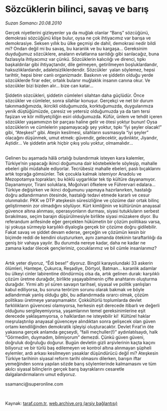 # Sözcüklerin bilinci, savaş ve barış

*Suzan Samancı 20.08.2010*

<div class="yazi"><p>Gerçek niyetlerini gizleyenler ya da muğlak olanlar “Barış” sözcüğünü, demokrasi sözcüğünü klişe bulur, oysa ne çok ihtiyacımız var barışa ve demokrasiye. Seksen yıllık bu ülke geçmişi de dahil, demokrasi nedir bildi mi? Ondan değil mi bu savaş, bu karanlık ve bu kargaşa… Gereksinim duyduğumuz sözcüklere, anaların evlatlarına sarıldığı gibi sarılacağız, buna fazlasıyla ihtiyacımız var çünkü. Sözcüklerin kalıcılığı ve direnci, tıpkı başkaldırılar gibi ihtiyaçtandır, dile gelmeyen, getirilmeyen boşluklardandır, haksızlıklardandır, adaletsizliklerdendir. Sözcükler  yalan söylemez, hepsi tarihtir, hepsi birer canlı organizmadır. Baskının ve şiddetin olduğu yerde sözcüklerde firar eder, ortalık bulanır muğlaklık insanın canına okur. Ve sözcükler bizi bizden alır… bize can katar…</p>
<p>Şiddetin sözcükleri, şiddetin cümleleri silahtan daha güçlüdür. Önce sözcükler ve cümleler, sonra silahlar konuşur. Gerçekçi ve net bir durum takınmadığımızda, ikircikli olduğumuzda, korktuğumuzda, duygularımıza yenik düştüğümüzde, çaresiz ve yetersiz olduğumuzda ya da tam tersi faşizan ve kör milliyetçiliğin esiri olduğumuzda. Küfür, ünlem ve tehdit içeren sözcükler yaşamımızın bir parçası haline gelir ve ötesi yoktur bunun! Oysa sözcüklerin ve cümlelerin yapamayacağı şey yoktur, tıpkı “İyi şeyler olacak!” gibi, “Ateşkes!” gibi. Ateşin kesilmesi, silahların susmasıyla “iyi şeyler” olacağını düşünmek, umut etmek: güvendir, gelecektir, aydınlıktır, Jiyandır, Aştidir… Ve şiddetin artık hiçbir çıkış yolu yoktur, olmamalıdır... </p>
<p>   <br/>Gelinen bu aşamada hâlâ ortalığı bulandırmak isteyen kara kalemler, Türkiye’nin yapacağı ikinci doğumuna dair köstebeklerle söyleşip, mahalle ebeleri gibi müdahale ediyorlar. Tecrübesiz mahalle ebeleri, paslı bıçaklarını artık toprağa gömsünler. Tek çocukla kalmak istemiyor Anadolu ve Mezopotamya toprakları; bu köklü uygarlıklar tek tip kültüre dayanamıyor. Dayanamıyor, Tirani soluklara, Moğolvari öfkelere ve Führervari edalara… Türkiye değişirken ve ikinci doğumunu yapmaya hazırlanırken, hastalığı doğru adlandırmanın ötesinde, hastalığı tedavi etmede kararlı ve cesur olunmalıdır. PKK ve DTP ateşkesin süresizliğine ve çözüme dair ortak bilinç geliştirmenin zor olmadığını söylüyor. Kürt kimliğinin ve kültürünün anayasal güvence altına alınması, operasyonların durması, siyasi tutukluların serbest bırakılması, seçim barajın düşürülmesiyle birlikte siyasi müzakere diyor. Bu referandum arifesinde eğer gerçekten hükümetin bir çözüm politikası varsa, işi yokuşa sürmeyip karşılıklı diyalogla gerçek bir çözüme doğru gidilebilir. Fakat savaş ve şiddet devam ederse, gerçeğin ve çözümün kesin bir biçimde reddi de kendini oluştururken, aynı zamanda ötekinin taraftarlılığı da geniş bir vahaya yayılır. Bu durumda nereye kadar, daha ne kadar ne zamana kadar ölecek gençlerimiz, çocuklarımız ve bil cümle insanlarımız?</p>
<p>   <br/>Artık yeter diyoruz, “Êdi bese!” diyoruz. Bingöl karayolundaki 33 askerin ölümleri, Hantepe, Çukurca, Reşadiye, Dörtyol, Batman… karanlık adamlar bu ülkeyi cinler labirentine döndürmüş olsa da, artık gelinen durak: karşılıklı çözüm üretme durağıdır, birlikte yaşayabilmenin çifte anahtarını oluşturma durağıdır. Yirmi altı yıl süren savaşın tarihsel, siyasal ve politik yanlışları kabul ediliyorsa, bu soruna terörizm sorunu olarak bakmak ve böyle adlandırmak yanlış olduğu gibi, bu adlandırmada ısrarcı olmak, çözüm politikası üretmeye yanaşmamaktır. Çokkültürlü toplumlarda devlet farklılıkların güvencesi olamıyorsa, herkesin eşit derecede itibarlı ve değerli olduğunu sergileyemiyorsa, yaşamlarının temel gereksinimlerine eşit derecede yaklaşamıyorsa, o halklardan ne isteyebilir ki!  Kültürel haklar meşrulaştırılıp anayasal güvenceye alındıktan sonra gelişecek olan güven ortamı kendiliğinden demokratik işleyişi oluşturacaktır. Devlet Fırat’ın öte yakasına gerçek anlamda geçseydi, “faili meçhuller(!)” aydınlatılsaydı, halk “Görmedim, duymadım, bilmiyorum” demezdi. Çünkü güven güveni, doğruluk doğruluğu doğurur. Bugün devletin gizli arşivlerinin kaçta kaçını biliyoruz ve bir türlü baş edilemeyen ve kontrol altına alınmayan şüpheli eylemler, ardı arkası kesilmeyen yasaklar düşündürücü değil mi? Ateşkesin Türkiye tarihinin siyasal reform tarihi olmasını dilerken, barışın iftar yemeğinden sonra yapılan sözde barış söylemlerinde kalmamasını ve tüm akılcı siyasal bilinçlerin gerçek barış bayraklarını cesaretle dalgalandırmalarını umut ediyoruz. </p>
<p>ssamanci@superonline.com</p>
<p>   </p></div>

Kaynak: [taraf.com.tr](http://www.taraf.com.tr:80/suzan-samanci/makale-sozcuklerin-bilinci-savas-ve-baris.htm), [web.archive.org (arşiv bağlantısı)](http://web.archive.org/web/20100821093827/http://www.taraf.com.tr:80/suzan-samanci/makale-sozcuklerin-bilinci-savas-ve-baris.htm)
